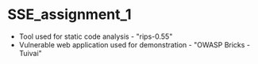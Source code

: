 # SSE_assignment_1

* Tool used for static code analysis - "rips-0.55"
* Vulnerable web application used for demonstration - "OWASP Bricks - Tuivai"
